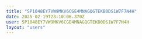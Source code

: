 ```yaml
---
title: "SP1048EY7VW9MKV6CGE4MNAGQGTEKB0DS1W7F7N4H"
date: 2025-02-19T23:10:06.370Z
user: SP1048EY7VW9MKV6CGE4MNAGQGTEKB0DS1W7F7N4H
layout: "users"
---
```

    